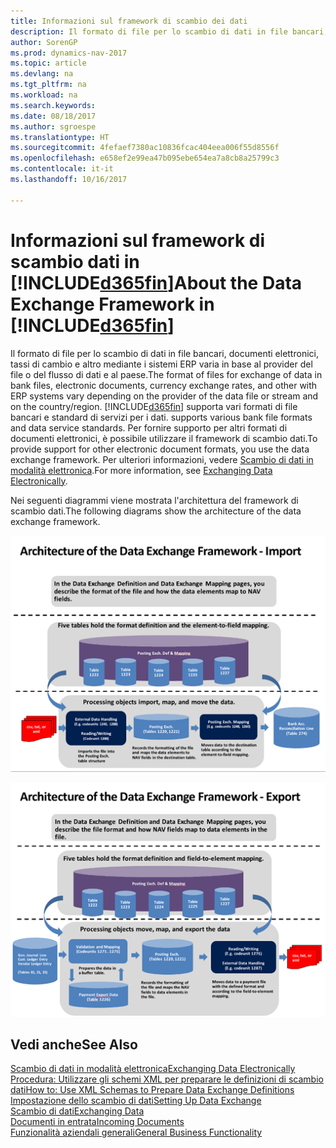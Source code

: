 ```yaml
---
title: Informazioni sul framework di scambio dei dati
description: Il formato di file per lo scambio di dati in file bancari, documenti elettronici, tassi di cambio e altro mediante i sistemi ERP varia in base al provider del file o del flusso di dati e al paese.
author: SorenGP
ms.prod: dynamics-nav-2017
ms.topic: article
ms.devlang: na
ms.tgt_pltfrm: na
ms.workload: na
ms.search.keywords: 
ms.date: 08/18/2017
ms.author: sgroespe
ms.translationtype: HT
ms.sourcegitcommit: 4fefaef7380ac10836fcac404eea006f55d8556f
ms.openlocfilehash: e658ef2e99ea47b095ebe654ea7a8cb8a25799c3
ms.contentlocale: it-it
ms.lasthandoff: 10/16/2017

---
```

# <a name="about-the-data-exchange-framework-in-included365finincludesd365finmdmd"></a><span data-ttu-id="9666f-103">Informazioni sul framework di scambio dati in [!INCLUDE[d365fin](includes/d365fin_md.md)]</span><span class="sxs-lookup"><span data-stu-id="9666f-103">About the Data Exchange Framework in [!INCLUDE[d365fin](includes/d365fin_md.md)]</span></span>
<span data-ttu-id="9666f-104">Il formato di file per lo scambio di dati in file bancari, documenti elettronici, tassi di cambio e altro mediante i sistemi ERP varia in base al provider del file o del flusso di dati e al paese.</span><span class="sxs-lookup"><span data-stu-id="9666f-104">The format of files for exchange of data in bank files, electronic documents, currency exchange rates, and other with ERP systems vary depending on the provider of the data file or stream and on the country/region.</span></span> [!INCLUDE[d365fin](includes/d365fin_md.md)]<span data-ttu-id="9666f-105"> supporta vari formati di file bancari e standard di servizi per i dati.</span><span class="sxs-lookup"><span data-stu-id="9666f-105"> supports various bank file formats and data service standards.</span></span> <span data-ttu-id="9666f-106">Per fornire supporto per altri formati di documenti elettronici, è possibile utilizzare il framework di scambio dati.</span><span class="sxs-lookup"><span data-stu-id="9666f-106">To provide support for other electronic document formats, you use the data exchange framework.</span></span> <span data-ttu-id="9666f-107">Per ulteriori informazioni, vedere [Scambio di dati in modalità elettronica](across-data-exchange.md).</span><span class="sxs-lookup"><span data-stu-id="9666f-107">For more information, see [Exchanging Data Electronically](across-data-exchange.md).</span></span>    

 <span data-ttu-id="9666f-108">Nei seguenti diagrammi viene mostrata l'architettura del framework di scambio dati.</span><span class="sxs-lookup"><span data-stu-id="9666f-108">The following diagrams show the architecture of the data exchange framework.</span></span>  

 ![Framework di scambio dati&#45; Importa](media/across-data-exchange/dataexchangeframework_import.png)  

 ![Framework di scambio dati &#45; Esporta](media/across-data-exchange/dataexchangeframework_export.png)  

## <a name="see-also"></a><span data-ttu-id="9666f-111">Vedi anche</span><span class="sxs-lookup"><span data-stu-id="9666f-111">See Also</span></span>  
[<span data-ttu-id="9666f-112">Scambio di dati in modalità elettronica</span><span class="sxs-lookup"><span data-stu-id="9666f-112">Exchanging Data Electronically</span></span>](across-data-exchange.md)  
[<span data-ttu-id="9666f-113">Procedura: Utilizzare gli schemi XML per preparare le definizioni di scambio dati</span><span class="sxs-lookup"><span data-stu-id="9666f-113">How to: Use XML Schemas to Prepare Data Exchange Definitions</span></span>](across-how-to-use-xml-schemas-to-prepare-data-exchange-definitions.md)  
[<span data-ttu-id="9666f-114">Impostazione dello scambio di dati</span><span class="sxs-lookup"><span data-stu-id="9666f-114">Setting Up Data Exchange</span></span>](across-set-up-data-exchange.md)  
[<span data-ttu-id="9666f-115">Scambio di dati</span><span class="sxs-lookup"><span data-stu-id="9666f-115">Exchanging Data</span></span>](across-exchange-data.md)  
[<span data-ttu-id="9666f-116">Documenti in entrata</span><span class="sxs-lookup"><span data-stu-id="9666f-116">Incoming Documents</span></span>](across-income-documents.md)  
[<span data-ttu-id="9666f-117">Funzionalità aziendali generali</span><span class="sxs-lookup"><span data-stu-id="9666f-117">General Business Functionality</span></span>](ui-across-business-areas.md)  

